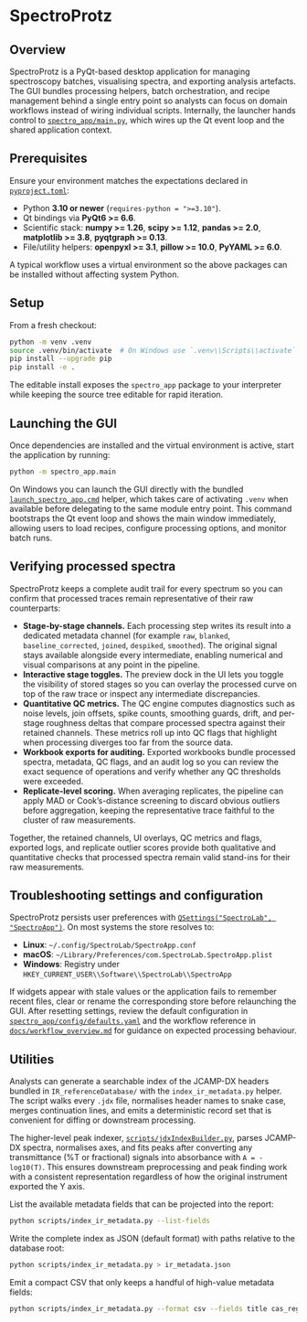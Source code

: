 # SpectroProtz

## Overview
SpectroProtz is a PyQt-based desktop application for managing spectroscopy
batches, visualising spectra, and exporting analysis artefacts. The GUI bundles
processing helpers, batch orchestration, and recipe management behind a single
entry point so analysts can focus on domain workflows instead of wiring
individual scripts. Internally, the launcher hands control to
[`spectro_app/main.py`](spectro_app/main.py), which wires up the Qt event loop
and the shared application context.

## Prerequisites
Ensure your environment matches the expectations declared in
[`pyproject.toml`](pyproject.toml):

- Python **3.10 or newer** (`requires-python = ">=3.10"`).
- Qt bindings via **PyQt6 >= 6.6**.
- Scientific stack: **numpy >= 1.26**, **scipy >= 1.12**, **pandas >= 2.0**,
  **matplotlib >= 3.8**, **pyqtgraph >= 0.13**.
- File/utility helpers: **openpyxl >= 3.1**, **pillow >= 10.0**, **PyYAML >= 6.0**.

A typical workflow uses a virtual environment so the above packages can be
installed without affecting system Python.

## Setup
From a fresh checkout:

```bash
python -m venv .venv
source .venv/bin/activate  # On Windows use `.venv\\Scripts\\activate`
pip install --upgrade pip
pip install -e .
```

The editable install exposes the `spectro_app` package to your interpreter
while keeping the source tree editable for rapid iteration.

## Launching the GUI
Once dependencies are installed and the virtual environment is active, start the
application by running:

```bash
python -m spectro_app.main
```

On Windows you can launch the GUI directly with the bundled
[`launch_spectro_app.cmd`](launch_spectro_app.cmd) helper, which takes care of
activating `.venv` when available before delegating to the same module entry
point. This command bootstraps the Qt event loop and shows the main window
immediately, allowing users to load recipes, configure processing options, and
monitor batch runs.

## Verifying processed spectra
SpectroProtz keeps a complete audit trail for every spectrum so you can confirm
that processed traces remain representative of their raw counterparts:

- **Stage-by-stage channels.** Each processing step writes its result into a
  dedicated metadata channel (for example `raw`, `blanked`,
  `baseline_corrected`, `joined`, `despiked`, `smoothed`). The original signal
  stays available alongside every intermediate, enabling numerical and visual
  comparisons at any point in the pipeline.
- **Interactive stage toggles.** The preview dock in the UI lets you toggle the
  visibility of stored stages so you can overlay the processed curve on top of
  the raw trace or inspect any intermediate discrepancies.
- **Quantitative QC metrics.** The QC engine computes diagnostics such as noise
  levels, join offsets, spike counts, smoothing guards, drift, and per-stage
  roughness deltas that compare processed spectra against their retained
  channels. These metrics roll up into QC flags that highlight when processing
  diverges too far from the source data.
- **Workbook exports for auditing.** Exported workbooks bundle processed
  spectra, metadata, QC flags, and an audit log so you can review the exact
  sequence of operations and verify whether any QC thresholds were exceeded.
- **Replicate-level scoring.** When averaging replicates, the pipeline can apply
  MAD or Cook’s-distance screening to discard obvious outliers before
  aggregation, keeping the representative trace faithful to the cluster of raw
  measurements.

Together, the retained channels, UI overlays, QC metrics and flags, exported
logs, and replicate outlier scores provide both qualitative and quantitative
checks that processed spectra remain valid stand-ins for their raw measurements.

## Troubleshooting settings and configuration
SpectroProtz persists user preferences with
[`QSettings("SpectroLab", "SpectroApp")`](spectro_app/app_context.py). On most
systems the store resolves to:

- **Linux**: `~/.config/SpectroLab/SpectroApp.conf`
- **macOS**: `~/Library/Preferences/com.SpectroLab.SpectroApp.plist`
- **Windows**: Registry under `HKEY_CURRENT_USER\\Software\\SpectroLab\\SpectroApp`

If widgets appear with stale values or the application fails to remember recent
files, clear or rename the corresponding store before relaunching the GUI. After
resetting settings, review the default configuration in
[`spectro_app/config/defaults.yaml`](spectro_app/config/defaults.yaml) and the
workflow reference in [`docs/workflow_overview.md`](docs/workflow_overview.md)
for guidance on expected processing behaviour.

## Utilities
Analysts can generate a searchable index of the JCAMP-DX headers bundled in
`IR_referenceDatabase/` with the `index_ir_metadata.py` helper. The script
walks every `.jdx` file, normalises header names to snake case, merges
continuation lines, and emits a deterministic record set that is convenient for
diffing or downstream processing.

The higher-level peak indexer, [`scripts/jdxIndexBuilder.py`](scripts/jdxIndexBuilder.py),
parses JCAMP-DX spectra, normalises axes, and fits peaks after converting any
transmittance (%T or fractional) signals into absorbance with `A = -log10(T)`.
This ensures downstream preprocessing and peak finding work with a consistent
representation regardless of how the original instrument exported the Y axis.

List the available metadata fields that can be projected into the report:

```bash
python scripts/index_ir_metadata.py --list-fields
```

Write the complete index as JSON (default format) with paths relative to the
database root:

```bash
python scripts/index_ir_metadata.py > ir_metadata.json
```

Emit a compact CSV that only keeps a handful of high-value metadata fields:

```bash
python scripts/index_ir_metadata.py --format csv --fields title cas_registry_no molform owner > ir_metadata.csv
```
